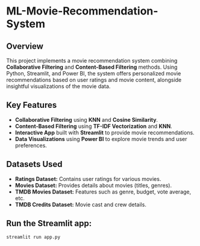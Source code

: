 # ML-Movie-Recommendation-System

## Overview
This project implements a movie recommendation system combining **Collaborative Filtering** and **Content-Based Filtering** methods. Using Python, Streamlit, and Power BI, the system offers personalized movie recommendations based on user ratings and movie content, alongside insightful visualizations of the movie data.

## Key Features
- **Collaborative Filtering** using **KNN** and **Cosine Similarity**.
- **Content-Based Filtering** using **TF-IDF Vectorization** and **KNN**.
- **Interactive App** built with **Streamlit** to provide movie recommendations.
- **Data Visualizations** using **Power BI** to explore movie trends and user preferences.

## Datasets Used
- **Ratings Dataset:** Contains user ratings for various movies.
- **Movies Dataset:** Provides details about movies (titles, genres).
- **TMDB Movies Dataset:** Features such as genre, budget, vote average, etc.
- **TMDB Credits Dataset:** Movie cast and crew details.

## Run the Streamlit app:
   ```bash
   streamlit run app.py
   ```

